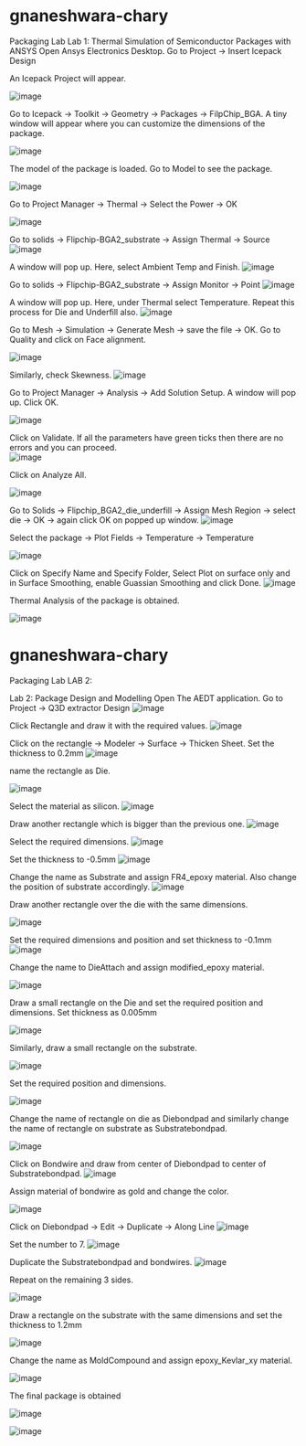 # gnaneshwara-chary
Packaging Lab 
Lab 1: Thermal Simulation of Semiconductor Packages with ANSYS
Open Ansys Electronics Desktop. Go to Project -> Insert Icepack Design
 
An Icepack Project will appear.
 
![image](https://github.com/user-attachments/assets/d73dcf45-88e6-4948-aed6-7f34cbbbe23d)

Go to Icepack -> Toolkit -> Geometry -> Packages -> FilpChip_BGA. A tiny window will appear where you can customize the dimensions of the package.

 ![image](https://github.com/user-attachments/assets/d147e4dc-5f1e-4cda-a37a-dbcdaf59b5d0)


The model of the package is loaded. Go to Model to see the package.

 ![image](https://github.com/user-attachments/assets/e7e976dc-2480-4da5-9b59-42a89029db07)






Go to Project Manager -> Thermal -> Select the Power -> OK

 ![image](https://github.com/user-attachments/assets/7f061677-6fc5-44e0-a326-3c7ed53840ec)

Go to solids -> Flipchip-BGA2_substrate -> Assign Thermal -> Source
 ![image](https://github.com/user-attachments/assets/5385fefc-a798-46a7-aacb-ace5d11aff78)


A window will pop up. Here, select Ambient Temp and Finish.
 ![image](https://github.com/user-attachments/assets/0040d9ac-5c99-4671-ba55-72099ba519b0)

Go to solids -> Flipchip-BGA2_substrate -> Assign Monitor -> Point
 ![image](https://github.com/user-attachments/assets/fe18053c-a355-4336-932d-b8e819e80ca6)






A window will pop up. Here, under Thermal select Temperature. Repeat this process for Die and Underfill also.
 ![image](https://github.com/user-attachments/assets/89f82688-7792-4eb6-9eb5-827c8165092b)

Go to Mesh ->  Simulation -> Generate Mesh -> save the file -> OK. Go to Quality and click on Face alignment.
 
![image](https://github.com/user-attachments/assets/848998f6-18f7-4157-97d5-f860eee8869b)

Similarly, check Skewness.
 ![image](https://github.com/user-attachments/assets/b4781a3c-c4ce-4eea-a1e0-c78aa14b9265)

Go to Project Manager -> Analysis -> Add Solution Setup. A window will pop up. Click OK.
 
![image](https://github.com/user-attachments/assets/45573df5-ff78-4a6c-b89f-af0104635f5f)




	
Click on Validate. If all the parameters have green ticks then there are no errors and you can proceed.  
![image](https://github.com/user-attachments/assets/3dedc479-4195-4bea-b819-854457f66ec3)

Click on Analyze All.
 
![image](https://github.com/user-attachments/assets/3e6e7a74-85a9-44d9-817a-a61e2eb060a4)




	

Go to Solids -> Flipchip_BGA2_die_underfill -> Assign Mesh Region -> select die -> OK -> again click OK on popped up window. 
 ![image](https://github.com/user-attachments/assets/7bb376af-881f-4cda-9382-781b3b12a78f)

Select the package -> Plot Fields -> Temperature -> Temperature
 
![image](https://github.com/user-attachments/assets/75989e98-2298-46dc-a298-7ec8f1009f8a)

	



Click on Specify Name and Specify Folder, Select Plot on surface only and in Surface Smoothing, enable Guassian Smoothing and click Done.
 ![image](https://github.com/user-attachments/assets/1f068e45-e6a7-4822-80ce-c7d97e7988ae)

Thermal Analysis of the package is obtained.

 
![image](https://github.com/user-attachments/assets/061c9926-7c97-4b3d-9351-e15b2426b583)


# gnaneshwara-chary
Packaging Lab 
LAB 2:

Lab 2: Package Design and Modelling
Open The AEDT application. Go to Project -> Q3D extractor Design
 ![image](https://github.com/user-attachments/assets/72d64c8e-679f-49aa-afd3-e4c02222d91f)

Click Rectangle and draw it with the required values.
 ![image](https://github.com/user-attachments/assets/9aa4658a-abe0-4a8c-aaae-5ed610c7926c)







Click on the rectangle -> Modeler -> Surface -> Thicken Sheet. Set the thickness to 0.2mm
 ![image](https://github.com/user-attachments/assets/ebf12b01-3a83-4050-b98e-632f11f2ce32)


 name the rectangle as Die.
 
![image](https://github.com/user-attachments/assets/01084090-d02a-4713-8bda-2e5375f4cd1d)







Select the material as silicon.
![image](https://github.com/user-attachments/assets/693c3760-1845-4b15-bfad-9b7127c74d57)

 
Draw another rectangle which is bigger than the previous one.
 ![image](https://github.com/user-attachments/assets/3cb3a7b8-ed9c-4083-8d99-5f55fc2a2e26)







Select the required dimensions.
 ![image](https://github.com/user-attachments/assets/05a699ae-40d3-4368-bbb8-51a91b24b2b5)


Set the thickness to -0.5mm
 ![image](https://github.com/user-attachments/assets/cf86fabc-f1ec-437c-81c4-d17bd99faa27)

Change the name as Substrate and assign FR4_epoxy material. Also change the position of substrate accordingly.
![image](https://github.com/user-attachments/assets/efc34434-c1d1-4963-87ae-38504b2b4ea2)

 

Draw another rectangle over the die with the same dimensions.
 

![image](https://github.com/user-attachments/assets/d306c420-8c5d-4d91-9e1b-0c469c070616)






Set the required dimensions and position and set thickness to -0.1mm
![image](https://github.com/user-attachments/assets/0369db50-a0b7-41c5-8fd8-06c470157993)

 

Change the name to DieAttach and assign modified_epoxy material.
 

![image](https://github.com/user-attachments/assets/45bee403-383b-4aca-b3ba-873d8fe5bec2)




Draw a small rectangle on the Die and set the required position and dimensions. Set thickness as 0.005mm


 ![image](https://github.com/user-attachments/assets/bd1ae572-ae45-4445-8d66-73928f3dd523)


Similarly, draw a small rectangle on the substrate.
 
![image](https://github.com/user-attachments/assets/68fb3046-7d7a-4131-807e-e81d78b4da75)




Set the required position and dimensions.
 
![image](https://github.com/user-attachments/assets/1cc1a586-cd98-46c7-8972-97dbfaae1aa5)

Change the name of rectangle on die as Diebondpad and similarly change the name of rectangle on substrate as Substratebondpad.

 
![image](https://github.com/user-attachments/assets/4ac97ead-a031-40d5-9297-f49401b02130)




Click on Bondwire and draw from center of Diebondpad to center of Substratebondpad.
 ![image](https://github.com/user-attachments/assets/82fef4cd-9b56-471b-8e46-e45756d2efcc)

Assign material of bondwire as gold and change the color.
 
![image](https://github.com/user-attachments/assets/bf2ea130-71df-49ed-966a-326d55c30ef9)







Click on Diebondpad -> Edit -> Duplicate -> Along Line
 ![image](https://github.com/user-attachments/assets/dad47783-c9aa-4ead-98c2-7527424b67dd)


Set the number to 7.
 ![image](https://github.com/user-attachments/assets/824c731f-aa72-4956-9f5e-6768a68e79b0)







Duplicate the Substratebondpad and bondwires.
 ![image](https://github.com/user-attachments/assets/cf9da0a4-baff-4b6d-901e-361268a65f34)

Repeat on the remaining 3 sides.
 
![image](https://github.com/user-attachments/assets/7a4099c4-fe47-4432-999a-4be59c82ba09)








Draw a rectangle on the substrate with the same dimensions and set the thickness to 1.2mm

 ![image](https://github.com/user-attachments/assets/2d7f9029-e653-4dee-9ec5-eba7839e3a08)


Change the name as MoldCompound and assign epoxy_Kevlar_xy material.
 
![image](https://github.com/user-attachments/assets/72919d9b-f3fe-435d-b32b-1bdf97ac5949)





The final package is obtained
 
 ![image](https://github.com/user-attachments/assets/af1d7bf9-4303-4426-a630-4a2d28189fac)


![image](https://github.com/user-attachments/assets/2573a3bb-263c-4bbc-b305-1c08a5b51b15)














